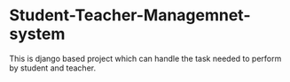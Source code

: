 # Student-Teacher-Managemnet-system
This is django based project which can  handle the task needed to perform by student and teacher.
